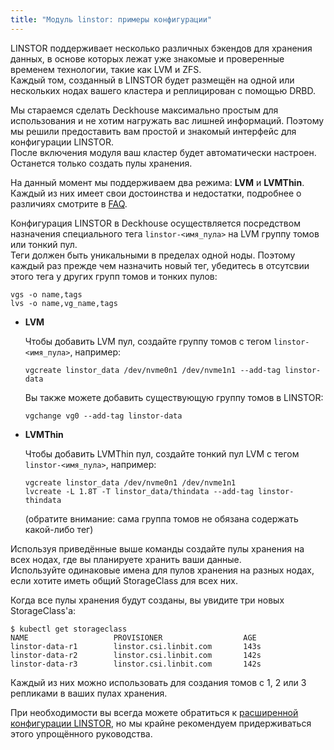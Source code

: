 ```yaml
---
title: "Модуль linstor: примеры конфигурации"
---
```


LINSTOR поддерживает несколько различных бэкендов для хранения данных, в основе которых лежат уже знакомые и проверенные временем технологии, такие как LVM и ZFS.  
Каждый том, созданный в LINSTOR будет размещён на одной или нескольких нодах вашего кластера и реплицирован с помощью DRBD.

Мы стараемся сделать Deckhouse максимально простым для использования и не хотим нагружать вас лишней информаций. Поэтому мы решили предоставить вам простой и знакомый интерфейс для конфигурации LINSTOR.  
После включения модуля ваш кластер будет автоматически настроен. Останется только создать пулы хранения.

На данный момент мы поддерживаем два режима: **LVM** и **LVMThin**.
Каждый из них имеет свои достоинства и недостатки, подробнее о различиях смотрите в [FAQ](faq.html).

Конфигурация LINSTOR в Deckhouse осуществляется посредством назначения специального тега `linstor-<имя_пула>` на LVM группу томов или тонкий пул.  
Теги должен быть уникальными в пределах одной ноды. Поэтому каждый раз прежде чем назначить новый тег, убедитесь в отсутсвии этого тега у других групп томов и тонких пулов:
```
vgs -o name,tags
lvs -o name,vg_name,tags
```

* **LVM**

  Чтобы добавить LVM пул, создайте группу томов с тегом `linstor-<имя_пула>`, например:

  ```
  vgcreate linstor_data /dev/nvme0n1 /dev/nvme1n1 --add-tag linstor-data
  ```

  Вы также можете добавить существующую группу томов в LINSTOR:

  ```
  vgchange vg0 --add-tag linstor-data
  ```

* **LVMThin**

  Чтобы добавить LVMThin пул, создайте тонкий пул LVM с тегом `linstor-<имя_пула>`, например:

  ```
  vgcreate linstor_data /dev/nvme0n1 /dev/nvme1n1
  lvcreate -L 1.8T -T linstor_data/thindata --add-tag linstor-thindata
  ```

  (обратите внимание: сама группа томов не обязана содержать какой-либо тег)

Используя приведённые выше команды создайте пулы хранения на всех нодах, где вы планируете хранить ваши данные.  
Используйте одинаковые имена для пулов хранения на разных нодах, если хотите иметь общий StorageClass для всех них.

Когда все пулы хранения будут созданы, вы увидите три новых StorageClass'а:

```console
$ kubectl get storageclass
NAME                   PROVISIONER                  AGE
linstor-data-r1        linstor.csi.linbit.com       143s
linstor-data-r2        linstor.csi.linbit.com       142s
linstor-data-r3        linstor.csi.linbit.com       142s
```

Каждый из них можно использовать для создания томов с 1, 2 или 3 репликами в ваших пулах хранения.

При необходимости вы всегда можете обратиться к [расширенной конфигурации LINSTOR](advanced_usage.html), но мы крайне рекомендуем придерживаться этого упрощённого руководства.
